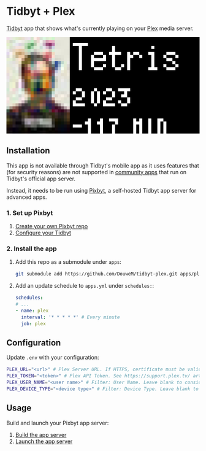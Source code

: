 # Tidbyt + Plex

[Tidbyt](https://tidbyt.com/) app that shows what's currently playing on your [Plex](https://plex.tv) media server.

![Screenshot](screenshot.webp)

## Installation

This app is not available through Tidbyt's mobile app as it uses features that (for security reasons) are not supported in [community apps](https://tidbyt.dev/docs/publish/community-apps) that run on Tidbyt's official app server.

Instead, it needs to be run using [Pixbyt](https://pixbyt.dev), a self-hosted Tidbyt app server for advanced apps.

### 1. Set up Pixbyt

1. [Create your own Pixbyt repo](https://github.com/DouweM/pixbyt#1-create-your-own-pixbyt-repo)
2. [Configure your Tidbyt](https://github.com/DouweM/pixbyt#2-configure-your-tidbyt)

### 2. Install the app

1. Add this repo as a submodule under `apps`:

    ```bash
    git submodule add https://github.com/DouweM/tidbyt-plex.git apps/plex
    ```

1. Add an update schedule to `apps.yml` under `schedules:`:

    ```yaml
    schedules:
    # ...
    - name: plex
      interval: '* * * * *' # Every minute
      job: plex
    ```

## Configuration

Update `.env` with your configuration:

```bash
PLEX_URL="<url>" # Plex Server URL. If HTTPS, certificate must be valid. Example: 'http://my-nas:32400'
PLEX_TOKEN="<token>" # Plex API Token. See https://support.plex.tv/ articles/204059436-finding-an-authentication-token-x-plex-token/
PLEX_USER_NAME="<user name>" # Filter: User Name. Leave blank to consider  sessions from all users
PLEX_DEVICE_TYPE="<device type>" # Filter: Device Type. Leave blank to  consider sessions from all types of devices. Example: 'Apple TV'
```

## Usage

Build and launch your Pixbyt app server:

1. [Build the app server](https://github.com/DouweM/pixbyt#4-build-the-app-server)
1. [Launch the app server](https://github.com/DouweM/pixbyt#5-launch-the-app-server)
